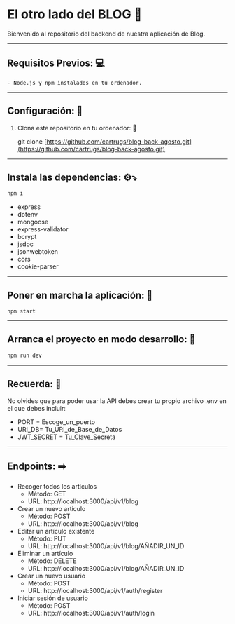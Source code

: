 # El otro lado del BLOG :memo:

Bienvenido al repositorio del backend de nuestra aplicación de Blog.
____________________________

## Requisitos Previos: :computer:

```
- Node.js y npm instalados en tu ordenador.
```
____________________________

## Configuración: :triangular_ruler:

1. Clona este repositorio en tu ordenador: :repeat_one: 

   git clone [https://github.com/cartrugs/blog-back-agosto.git](https://github.com/cartrugs/blog-back-agosto.git)
____________________________


## Instala las dependencias: :gear::arrow_heading_down:

```javascript
npm i
```
- express  
- dotenv
- mongoose
- express-validator
- bcrypt
- jsdoc
- jsonwebtoken
- cors 
- cookie-parser 

____________________________

## Poner en marcha la aplicación: :rocket:
```
npm start
```
____________________________


## Arranca el proyecto en modo desarrollo: :electric_plug: 
```javascript
npm run dev 
``` 
____________________________

## Recuerda: :thinking:
No olvides que para poder usar la API debes crear tu propio archivo .env en el que debes incluir: 

- PORT = Escoge_un_puerto
- URI_DB= Tu_URI_de_Base_de_Datos
- JWT_SECRET = Tu_Clave_Secreta

____________________________

## Endpoints: :arrow_right:
- Recoger todos los artículos
  - Método: GET
  - URL: http://localhost:3000/api/v1/blog
- Crear un nuevo artículo
  - Método: POST
  - URL: http://localhost:3000/api/v1/blog
- Editar un artículo existente
  - Método: PUT
  - URL: http://localhost:3000/api/v1/blog/AÑADIR_UN_ID
- Eliminar un artículo
  - Método: DELETE
  - URL: http://localhost:3000/api/v1/blog/AÑADIR_UN_ID
- Crear un nuevo usuario
  - Método: POST
  - URL: http://localhost:3000/api/v1/auth/register
- Iniciar sesión de usuario
  - Método: POST
  - URL: http://localhost:3000/api/v1/auth/login